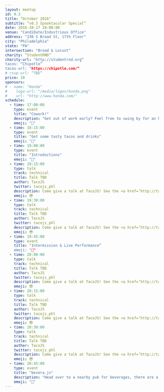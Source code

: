 ```yaml
---
layout: meetup
id: 0.3
title: “October 2016"
subtitle: “v0.3 Spooktacular Special”
date: 2016-10-27 18:00:00
venue: "CandiDate/Industrious Office"
address: "230 S Broad St, 17th Floor"
city: "Philadelphia"
state: "PA"
intersection: "Broad & Locust"
charity: “StudentRND”
charity-url: "http://studentrnd.org”
tacos: “Chipotle”
tacos-url: "https://chipotle.com/“
# rsvp-url: “TBD”
price: 10
sponsors:
# - name: "Honda"
#    logo-url: "/media/logos/honda.png"
#    url: "http://www.honda.com/"
schedule:
  - time: 17:00:00
    type: event
    title: "Cowork!"
    description: "Get out of work early? Feel free to swing by for an hour of coworking."
    emoji: "🏡"
  - time: 18:15:00
    type: event
    title: "Get some tasty tacos and drinks"
    emoji: "🌮"
  - time: 19:00:00
    type: event
    title: "Introductions"
    emoji: "👋"
  - time: 19:15:00
    type: talk
    track: technical
    title: Talk TBD
    author: TacoJS
    twitter: tacojs_phl
    description: Come give a talk at TacoJS! See the <a href=‘http://tacojs.rocks/speak'>‘Speak’</a> page for more details.
    emoji: 😎
  - time: 19:30:00
    type: talk
    track: technical
    title: Talk TBD
    author: TacoJS
    twitter: tacojs_phl
    description: Come give a talk at TacoJS! See the <a href=‘http://tacojs.rocks/speak'>‘Speak’</a> page for more details.
    emoji: 😎
  - time: 19:45:00
    type: event
    title: "Intermission & Live Performance”
    emoji: "🎤"
  - time: 20:00:00
    type: talk
    track: technical
    title: Talk TBD
    author: TacoJS
    twitter: tacojs_phl
    description: Come give a talk at TacoJS! See the <a href=‘http://tacojs.rocks/speak'>‘Speak’</a> page for more details.
    emoji: 😎
  - time: 20:15:00
    type: talk
    track: technical
    title: Talk TBD
    author: TacoJS
    twitter: tacojs_phl
    description: Come give a talk at TacoJS! See the <a href=‘http://tacojs.rocks/speak'>‘Speak’</a> page for more details.
    emoji: 😎
  - time: 20:30:00
    type: talk
    track: technical
    title: Talk TBD
    author: TacoJS
    twitter: tacojs_phl
    description: Come give a talk at TacoJS! See the <a href=‘http://tacojs.rocks/speak'>‘Speak’</a> page for more details.
    emoji: 😎
  - time: 20:45:00
    type: event
    title: "bevera.js"
    description: "Head over to a nearby pub for beverages, there are a couple down the street."
    emoji: "🍷"
---
```

